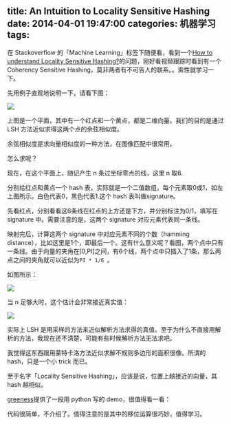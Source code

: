 title: An Intuition to Locality Sensitive Hashing
date: 2014-04-01 19:47:00
categories: 机器学习
tags:
---
在 Stackoverflow 的「Machine Learning」标签下随便看，看到一个[How to understand Locality Sensitive Hashing?](http://stackoverflow.com/questions/12952729/how-to-understand-locality-sensitive-hashing)的问题，刚好看视频跟踪时看到有一个 Coherency Sensitive Hashing，莫非两者有不可告人的联系。。索性就学习一下。

先用例子直观地说明一下，请看下图：

![](http://ww1.sinaimg.cn/large/5e8cb366jw1ef0c2v4ps1j20nf0ddt9l.jpg)

上图是一个平面，其中有一个红点和一个黄点，都是二维向量。我们的目的是通过 LSH 方法近似求得这两个点的余弦相似度。

余弦相似度是求向量相似度的一种方法，在图像匹配中很常用。

怎么求呢？

现在，在这个平面上，随记产生 n 条过坐标零点的线，这里 n 取6.

分别给红点和黄点一个 hash 表，实际就是一个二值数组，每个元素取0或1，如左上图所示。白色代表0，黑色代表1.这个 hash 表叫做signature。

先看红点，分别看看这6条线在红点的上方还是下方，并分别标注为0/1，填写在signature 中。需要注意的是，这两个 signature 对应元素代表同一条线。

映射完后，计算这两个 signature 中对应元素不同的个数（hamming distance），比如这里是1个，即最后一个。这有什么意义呢？看图，两个点中只有一条线。由于向量的夹角在[0,PI]之间，有6个线，两个点中只插入了1条，那么两点之间的夹角就可以近似为`PI * 1/6 `。

如图所示：

![](http://ww4.sinaimg.cn/large/5e8cb366jw1ef0ccvna1dj20of0de405.jpg)

<!--more-->

当 n 足够大时，这个估计会非常接近真实值：

![](http://ww4.sinaimg.cn/large/5e8cb366jw1ef0coa709fj20dm02qjrf.jpg)

实际上 LSH 是用采样的方法来近似解析方法求得的真值。至于为什么不直接用解析的方法，我现在还不清楚，可能有些时候解析方法无法求吧。

我觉得这东西跟用蒙特卡洛方法近似求解不规则多边形的面积很像。所谓的 hash，只是一个小 trick 而已。

至于名字「Locality Sensitive Hashing」，应该是说，位置上越接近的向量，其 hash 越相似。

[greeness](http://stackoverflow.com/users/1667256/greeness)提供了一段用 python 写的 demo，很值得看一看：

<script src="https://gist.github.com/greeness/94a3d425009be0f94751.js"></script>

代码很简单，不介绍了。值得注意的是其中的移位运算很巧妙，值得学习。